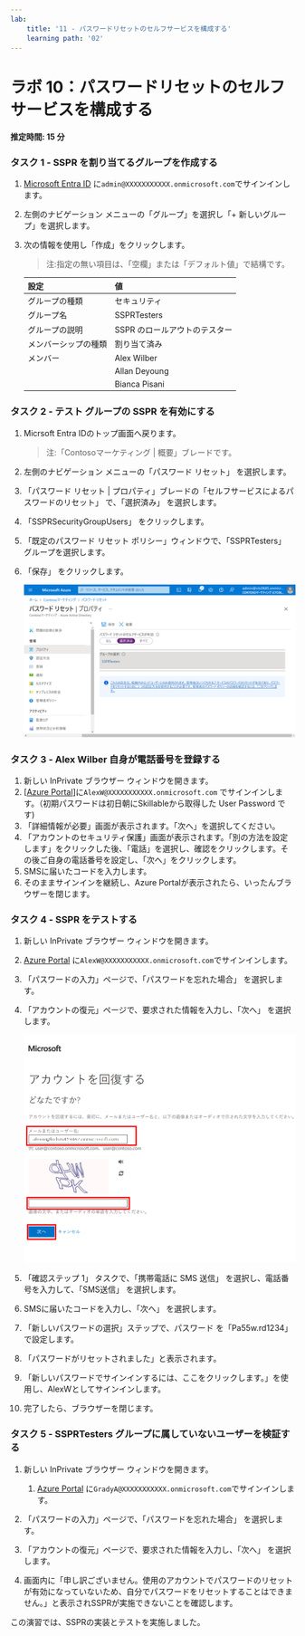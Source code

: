 ```yaml
---
lab:
    title: '11 - パスワードリセットのセルフサービスを構成する'
    learning path: '02'
---
```


# ラボ 10：パスワードリセットのセルフサービスを構成する
#### 推定時間: 15 分

### タスク 1 - SSPR を割り当てるグループを作成する

1. [Microsoft Entra ID]( https://portal.azure.com/#blade/Microsoft_AAD_IAM/ActiveDirectoryMenuBlade/Overview) に`admin@XXXXXXXXXXX.onmicrosoft.com`でサインインします。

2. 左側のナビゲーション メニューの「グループ」を選択し「+ 新しいグループ」を選択します。

2. 次の情報を使用し「作成」をクリックします。

    > 注:指定の無い項目は、「空欄」または「デフォルト値」で結構です。
    
    | 設定 | 値 |
    | :--- | :--- |
    | グループの種類| セキュリティ |
    | グループ名| SSPRTesters |
    | グループの説明| SSPR のロールアウトのテスター |
    | メンバーシップの種類| 割り当て済み |
    | メンバー| Alex Wilber |
    | | Allan Deyoung |
    | | Bianca Pisani |



### タスク 2 - テスト グループの SSPR を有効にする

1. Micrsoft Entra IDのトップ画面へ戻ります。

    > 注:「Contosoマーケティング | 概要」ブレードです。

2. 左側のナビゲーション メニューの「パスワード リセット」 を選択します。

3. 「パスワード リセット | プロパティ」ブレードの「セルフサービスによるパスワードのリセット」 で、「選択済み」 を選択します。

4. 「SSPRSecurityGroupUsers」 をクリックします。

5. 「既定のパスワード リセット ポリシー」ウィンドウで、「SSPRTesters」 グループを選択します。

6. 「保存」 をクリックします。

    ![「選択済み」、「グループの選択」、「保存」が強調表示された「パスワード リセット」の「プロパティ」ページが表示されている画面イメージ](./media/lp2-mod2-enable-password-reset-for-selected-group.png)

    

### タスク 3 - Alex Wilber 自身が電話番号を登録する

1. 新しい InPrivate ブラウザー ウィンドウを開きます。
2. [[Azure Portal]( https://portal.azure.com)]に`AlexW@XXXXXXXXXXX.onmicrosoft.com` でサインインします。（初期パスワードは初日朝にSkillableから取得した User Password です)
4. 「詳細情報が必要」画面が表示されます。「次へ」を選択してください。
5. 「アカウントのセキュリティ保護」画面が表示されます。「別の方法を設定します」をクリックした後、「電話」を選択し、確認をクリックします。その後ご自身の電話番号を設定し、「次へ」をクリックします。
6. SMSに届いたコードを入力します。
7. そのままサインインを継続し、Azure Portalが表示されたら、いったんブラウザーを閉じます。



### タスク 4 - SSPR をテストする

1. 新しい InPrivate ブラウザー ウィンドウを開きます。

2. [Azure Portal]( https://portal.azure.com) に`AlexW@XXXXXXXXXXX.onmicrosoft.com`でサインインします。

3. 「パスワードの入力」ページで、「パスワードを忘れた場合」 を選択します。

4. 「アカウントの復元」ページで、要求された情報を入力し、「次へ」 を選択します。

    ![「メールまたはユーザー名」、入力ボックス、「次へ」ボタンが強調表示された「アカウントの復元」ページが表示されている画面イメージ](./media/lp2-mod2-get-back-into-your-account-page.png)

5. 「確認ステップ 1」 タスクで、「携帯電話に SMS 送信」 を選択し、電話番号を入力して、「SMS送信」 を選択します。

6. SMSに届いたコードを入力し、「次へ」 を選択します。

7. 「新しいパスワードの選択」ステップで、パスワード を「Pa55w.rd1234」 で設定します。

9. 「パスワードがリセットされました」と表示されます。

10. 「新しいパスワードでサインインするには、ここをクリックします。」を使用し、AlexWとしてサインインします。

11. 完了したら、ブラウザーを閉じます。

      

### タスク 5 - SSPRTesters グループに属していないユーザーを検証する

1. 新しい InPrivate ブラウザー ウィンドウを開きます。

   1. [Azure Portal]( https://portal.azure.com) に`GradyA@XXXXXXXXXXX.onmicrosoft.com`でサインインします。

2. 「パスワードの入力」ページで、「パスワードを忘れた場合」 を選択します。

3. 「アカウントの復元」ページで、要求された情報を入力し、「次へ」 を選択します。

4. 画面内に「申し訳ございません。使用のアカウントでパスワードのリセットが有効になっていないため、自分でパスワードをリセットすることはできません。」と表示されSSPRが実施できないことを確認します。

   

この演習では、SSPRの実装とテストを実施しました。
